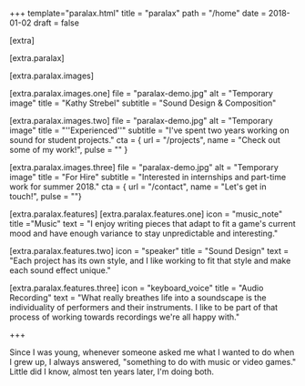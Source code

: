 +++
template="paralax.html"
title = "paralax"
path = "/home"
date = 2018-01-02
draft = false

[extra]

[extra.paralax]

[extra.paralax.images]

[extra.paralax.images.one]
file = "paralax-demo.jpg"
alt = "Temporary image"
title = "Kathy Strebel"
subtitle = "Sound Design & Composition"

[extra.paralax.images.two]
file = "paralax-demo.jpg"
alt = "Temporary image"
title = "''Experienced''"
subtitle = "I've spent two years working on sound for student projects."
cta = { url = "/projects", name = "Check out some of my work!", pulse = "" }

[extra.paralax.images.three]
file = "paralax-demo.jpg"
alt = "Temporary image"
title = "For Hire"
subtitle = "Interested in internships and part-time work for summer 2018."
cta = { url = "/contact", name = "Let's get in touch!", pulse = ""}

[extra.paralax.features]
[extra.paralax.features.one]
icon = "music_note"
title ="Music"
text = "I enjoy writing pieces that adapt to fit a game's current mood and have enough variance to stay unpredictable and interesting."

[extra.paralax.features.two]
icon = "speaker"
title = "Sound Design"
text = "Each project has its own style, and I like working to fit that style and make each sound effect unique."

[extra.paralax.features.three]
icon =  "keyboard_voice"
title =  "Audio Recording"
text = "What really breathes life into a soundscape is the individuality of performers and their instruments.  I like to be part of that process of working towards recordings we're all happy with."

+++

Since I was young, whenever someone asked me what I wanted to do when I grew up, I always answered, "something to do with music or video games."  Little did I know, almost ten years later, I'm doing both.